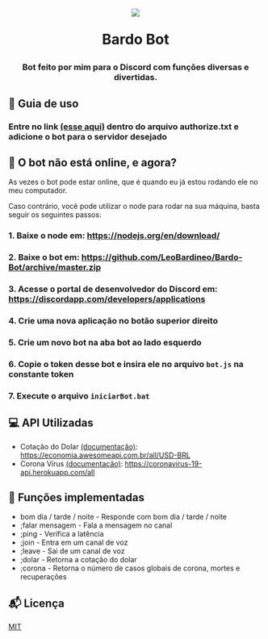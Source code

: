 <h1 align="center">
<img src="https://i.redd.it/0l5d38marxw31.jpg" />

Bardo Bot
</h1>
<h3 align="center"> Bot feito por mim para o Discord com funções diversas e divertidas. </h3>

## :book: Guia de uso
### Entre no link [(esse aqui)](https://discordapp.com/oauth2/authorize?=&client_id=682593546511188025&scope=bot&permissions=8) dentro do arquivo authorize.txt e adicione o bot para o servidor desejado

## :mobile_phone_off: O bot não está online, e agora?
As vezes o bot pode estar online, que é quando eu já estou rodando ele no meu computador.

Caso contrário, você pode utilizar o node para rodar na sua máquina, basta seguir os seguintes passos:
### 1. Baixe o node em: https://nodejs.org/en/download/
### 2. Baixe o bot em: https://github.com/LeoBardineo/Bardo-Bot/archive/master.zip
### 3. Acesse o portal de desenvolvedor do Discord em: https://discordapp.com/developers/applications
### 4. Crie uma nova aplicação no botão superior direito
### 5. Crie um novo bot na aba bot ao lado esquerdo
### 6. Copie o token desse bot e insira ele no arquivo `bot.js` na constante token
### 7. Execute o arquivo `iniciarBot.bat`

## :computer: API Utilizadas
- Cotação do Dolar [(documentação)](https://docs.awesomeapi.com.br/api-de-moedas): https://economia.awesomeapi.com.br/all/USD-BRL
- Corona Vírus [(documentação)](https://github.com/javieraviles/covidAPI): https://coronavirus-19-api.herokuapp.com/all

## :scroll: Funções implementadas
- bom dia / tarde / noite - Responde com bom dia / tarde / noite
- ;falar mensagem - Fala a mensagem no canal
- ;ping - Verifica a latência
- ;join - Entra em um canal de voz
- ;leave - Sai de um canal de voz
- ;dolar - Retorna a cotação do dolar
- ;corona - Retorna o número de casos globais de corona, mortes e recuperações

## :mailbox_with_mail: Licença

[MIT](https://choosealicense.com/licenses/mit/)
